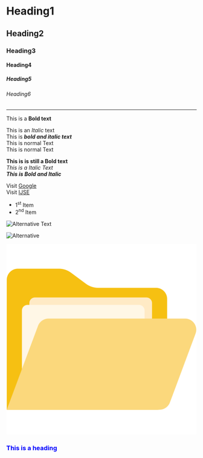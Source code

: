 # Heading1
## Heading2
### Heading3
#### Heading4
##### Heading5
###### Heading6

<hr>

This is a **Bold text**

This is an *Italic* text <br>
This is ***bold and italic text***  
This is normal Text \
This is normal Text

__This is is still a Bold text__ <br>
_This is a Italic Text_ <br>
___This is Bold and Italic___

Visit [Google](https://google.lk) \
Visit [IJSE](https://ijse.lk)

- 1<sup>st</sup> Item
- 2<sup>nd</sup> Item

![Alternative Text](https://www.google.com/images/branding/googlelogo/1x/googlelogo_light_color_272x92dp.png)

<img src="https://www.google.com/images/branding/googlelogo/1x/googlelogo_light_color_272x92dp.png" alt="Alternative">

![](img/open-folder.png)

### <span style="color: blue">This is a heading</span>
